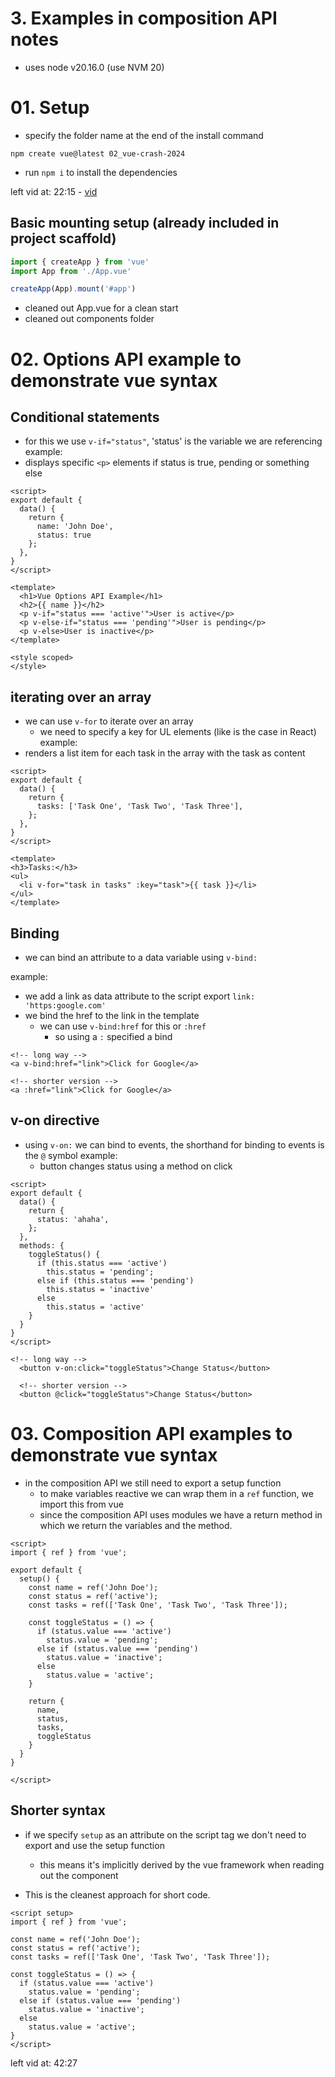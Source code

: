 # 3. Examples in composition API notes
- uses node v20.16.0 (use NVM 20)

# 01. Setup
- specify the folder name at the end of the install command 
``` shell
npm create vue@latest 02_vue-crash-2024
```
- run `npm i` to install the dependencies


left vid at: 22:15 - [vid](https://www.youtube.com/watch?v=VeNfHj6MhgA&t=1334s)

## Basic mounting setup (already included in project scaffold)
```js src/main.js
import { createApp } from 'vue'
import App from './App.vue'

createApp(App).mount('#app')
```

- cleaned out App.vue for a clean start
- cleaned out components folder

# 02. Options API example to demonstrate vue syntax

## Conditional statements
- for this we use `v-if="status"`, 'status' is the variable we are referencing
example:
- displays specific `<p>` elements if status is true, pending or something else
``` Vue App.vue
<script>
export default {
  data() {
    return {
      name: 'John Doe',
      status: true
    };
  },
}
</script>

<template>
  <h1>Vue Options API Example</h1>
  <h2>{{ name }}</h2>
  <p v-if="status === 'active'">User is active</p>
  <p v-else-if="status === 'pending'">User is pending</p>
  <p v-else>User is inactive</p>
</template>

<style scoped>
</style>

```

## iterating over an array
- we can use `v-for` to iterate over an array
  - we need to specify a key for UL elements (like is the case in React)
example:
- renders a list item for each task in the array with the task as content
``` Vue App.vue
<script>
export default {
  data() {
    return {
      tasks: ['Task One', 'Task Two', 'Task Three'],
    };
  },
}
</script>

<template>
<h3>Tasks:</h3>
<ul>
  <li v-for="task in tasks" :key="task">{{ task }}</li>
</ul>
</template>
```

## Binding
- we can bind an attribute to a data variable using `v-bind:`

example:
- we add a link as data attribute to the script export `link: 'https:google.com'`
- we bind the href to the link in the template
  - we can use `v-bind:href` for this or `:href`
    - so using a `:` specified a bind
``` Vue App.vue
<!-- long way -->
<a v-bind:href="link">Click for Google</a>

<!-- shorter version -->
<a :href="link">Click for Google</a>
```

## v-on directive
- using `v-on:` we can bind to events, the shorthand for binding to events is the `@` symbol
example:
  - button changes status using a method on click
``` Vue App.vue
<script>
export default {
  data() {
    return {
      status: 'ahaha',
    };
  },
  methods: {
    toggleStatus() {
      if (this.status === 'active')
        this.status = 'pending';
      else if (this.status === 'pending')
        this.status = 'inactive'
      else 
        this.status = 'active'
    }
  }
}
</script>

<!-- long way -->
  <button v-on:click="toggleStatus">Change Status</button>
  
  <!-- shorter version -->
  <button @click="toggleStatus">Change Status</button>
```

# 03. Composition API examples to demonstrate vue syntax
- in the composition API we still need to export a setup function
  - to make variables reactive we can wrap them in a `ref` function, we import this from vue
  - since the composition API uses modules we have a return method in which we return the variables and the method.

``` Vue AppCompositionAPI.vue
<script>
import { ref } from 'vue';

export default {
  setup() {
    const name = ref('John Doe');
    const status = ref('active');
    const tasks = ref(['Task One', 'Task Two', 'Task Three']);

    const toggleStatus = () => {
      if (status.value === 'active')
        status.value = 'pending';
      else if (status.value === 'pending')
        status.value = 'inactive';
      else 
        status.value = 'active';
    }

    return {
      name,
      status,
      tasks,
      toggleStatus
    }
  }
}

</script>
```

## Shorter syntax
- if we specify `setup` as an attribute on the script tag we don't need to export and use the setup function
  - this means it's implicitly derived by the vue framework when reading out the component

- This is the cleanest approach for short code.
``` Vue AppCompositionAPI.vue
<script setup>
import { ref } from 'vue';

const name = ref('John Doe');
const status = ref('active');
const tasks = ref(['Task One', 'Task Two', 'Task Three']);

const toggleStatus = () => {
  if (status.value === 'active')
    status.value = 'pending';
  else if (status.value === 'pending')
    status.value = 'inactive';
  else 
    status.value = 'active';
}
</script>
```

left vid at: 42:27
